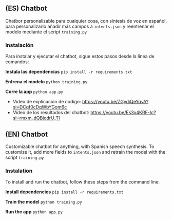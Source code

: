 ## (ES) Chatbot

Chatbor personalizable para cualquier cosa, con síntesis de voz en español, para personalizarlo añadir más campos a `intents.json` y reentrenar el modelo mediante el script `training.py`

### Instalación

Para instalar y ejecutar el chatbot, sigue estos pasos desde la línea de comandos:

**Instala las dependencias**
`pip install -r requirements.txt`

**Entrena el modelo**
`python training.py`

**Corre la app**
`python app.py`

- Vídeo de explicación de código: https://youtu.be/ZGydiQeYqvA?si=DCqf0cDqWbYGom6c
- Vídeo de los resultados del chatbot: https://youtu.be/Es3x4KRF-Ic?si=rmxm_dQBjcdrU_Tl

## (EN) Chatbot

Customizable chatbot for anything, with Spanish speech synthesis. To customize it, add more fields to `intents.json` and retrain the model with the script `training.py`

### Instalation

To install and run the chatbot, follow these steps from the command line:

**Install dependencies**
`pip install -r requirements.txt`

**Train the model**
`python training.py`

**Run the app**
`python app.py`
